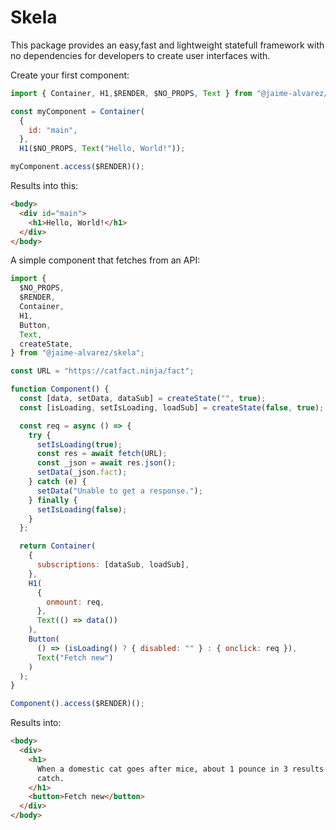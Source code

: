 # Skela

This package provides an easy,fast and lightweight statefull framework with no dependencies for developers to create user interfaces with.

Create your first component:

```javascript
import { Container, H1,$RENDER, $NO_PROPS, Text } from "@jaime-alvarez/skela";

const myComponent = Container(
  {
    id: "main",
  },
  H1($NO_PROPS, Text("Hello, World!"));

myComponent.access($RENDER)();
```

Results into this:

```html
<body>
  <div id="main">
    <h1>Hello, World!</h1>
  </div>
</body>
```

A simple component that fetches from an API:

```javascript
import {
  $NO_PROPS,
  $RENDER,
  Container,
  H1,
  Button,
  Text,
  createState,
} from "@jaime-alvarez/skela";

const URL = "https://catfact.ninja/fact";

function Component() {
  const [data, setData, dataSub] = createState("", true);
  const [isLoading, setIsLoading, loadSub] = createState(false, true);

  const req = async () => {
    try {
      setIsLoading(true);
      const res = await fetch(URL);
      const _json = await res.json();
      setData(_json.fact);
    } catch (e) {
      setData("Unable to get a response.");
    } finally {
      setIsLoading(false);
    }
  };

  return Container(
    {
      subscriptions: [dataSub, loadSub],
    },
    H1(
      {
        onmount: req,
      },
      Text(() => data())
    ),
    Button(
      () => (isLoading() ? { disabled: "" } : { onclick: req }),
      Text("Fetch new")
    )
  );
}

Component().access($RENDER)();
```

Results into:

```html
<body>
  <div>
    <h1>
      When a domestic cat goes after mice, about 1 pounce in 3 results in a
      catch.
    </h1>
    <button>Fetch new</button>
  </div>
</body>
```
